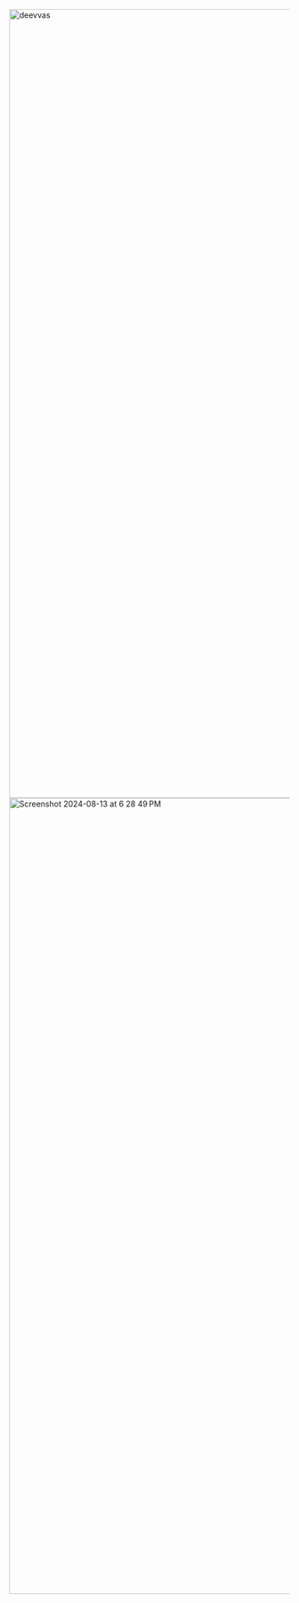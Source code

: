 <img width="1418" alt="deevvas" src="https://github.com/user-attachments/assets/a75d471b-01ca-4f5c-afe2-d51882bb4b9f">

<img width="1431" alt="Screenshot 2024-08-13 at 6 28 49 PM" src="https://github.com/user-attachments/assets/ea71328e-102b-4cb6-b831-a435a69d4029">


